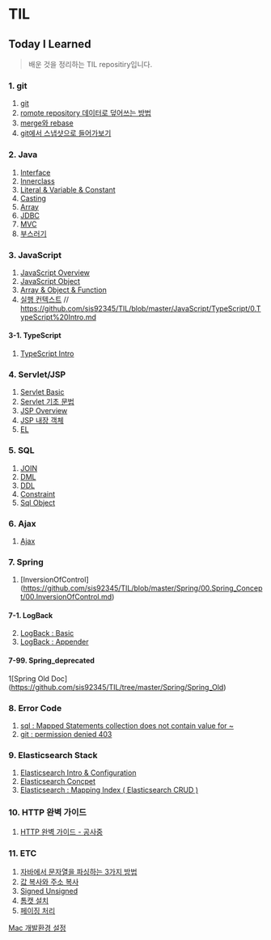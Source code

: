 TIL 
==========
## Today I Learned
> 배운 것을 정리하는 TIL repositiry입니다.

### 1. git  

1. [git](https://github.com/sis92345/TIL/blob/master/git/git.md)
2. [romote repository 데이터로 덮어쓰는 방법](https://github.com/sis92345/TIL/blob/master/git/gitOverwrite.md)
3. [merge와 rebase](https://github.com/sis92345/TIL/blob/master/git/rebaseAndMerge.md)
4. [git에서 스냅샷으로 들어가보기](https://github.com/sis92345/TIL/blob/master/git/gitSnapShot.md)

### 2. Java  
1. [Interface](https://github.com/sis92345/TIL/blob/master/Java/Interface.md)
2. [Innerclass](https://github.com/sis92345/TIL/blob/master/Java/Inner%20class.md)
3. [Literal & Variable & Constant](https://github.com/sis92345/TIL/blob/master/Java/literal%20%26%20variable.md)
4. [Casting](https://github.com/sis92345/TIL/blob/master/Java/Casting.md)
5. [Array](https://github.com/sis92345/TIL/blob/master/Java/Array.md#1-배열의-개념)
6. [JDBC](https://github.com/sis92345/TIL/blob/master/Java/JDBC.md)
7. [MVC](https://github.com/sis92345/TIL/blob/master/Java/MVC.md)
8. [부스러기](https://github.com/sis92345/TIL/blob/master/Java/부스러기.md)

### 3. JavaScript

1. [JavaScript Overview](https://github.com/sis92345/TIL/blob/master/JavaScript/JavaScriptOverview.md)
2. [JavaScript Object](https://github.com/sis92345/TIL/blob/master/JavaScript/JavaScriptObject.md)
3. [Array & Object & Function](https://github.com/sis92345/TIL/blob/master/JavaScript/Array%26Object.md)
4. [실행 컨텍스트](https://github.com/sis92345/TIL/blob/master/JavaScript/executionContext.md)
// https://github.com/sis92345/TIL/blob/master/JavaScript/TypeScript/0.TypeScript%20Intro.md
#### 3-1. TypeScript
1. [TypeScript Intro](https://github.com/sis92345/TIL/blob/master/JavaScript/TypeScript/0.TypeScript%20Intro.md)
### 4. Servlet/JSP

1. [Servlet Basic](https://github.com/sis92345/TIL/blob/master/Servlet/Servlet.md)
2. [Servlet 기초 문법](https://github.com/sis92345/TIL/blob/master/Servlet%26JSP/Servlet%20basic%20syntax.md)
3. [JSP Overview](https://github.com/sis92345/TIL/blob/master/Servlet%26JSP/JSP%20Overview.md)
4. [JSP 내장 객체](https://github.com/sis92345/TIL/blob/master/Servlet%26JSP/JSP%20Implicit%20Object.md)
5. [EL](https://github.com/sis92345/TIL/blob/master/Servlet%26JSP/El.md)

### 5. SQL

1. [JOIN](https://github.com/sis92345/TIL/blob/master/Sql/join.md)
2. [DML](https://github.com/sis92345/TIL/blob/master/Sql/DML.md)
3. [DDL](https://github.com/sis92345/TIL/blob/master/Sql/DDL.md)
4. [Constraint](https://github.com/sis92345/TIL/blob/master/Sql/Constraint.md)
5. [Sql Object](https://github.com/sis92345/TIL/blob/master/Sql/SqlObject.md)

### 6. Ajax

1. [Ajax](https://github.com/sis92345/TIL/blob/master/Ajax/Ajax.md)

### 7. Spring
1. [InversionOfControl] (https://github.com/sis92345/TIL/blob/master/Spring/00.Spring_Concept/00.InversionOfControl.md)
#### 7-1. LogBack
2. [LogBack : Basic](https://github.com/sis92345/TIL/blob/master/Spring/LogBack.md)
3. [LogBack : Appender](https://github.com/sis92345/TIL/blob/master/Spring/logback_appender.md)
#### 7-99. Spring_deprecated
1[Spring Old Doc] (https://github.com/sis92345/TIL/tree/master/Spring/Spring_Old)

### 8. Error Code

1. [sql : Mapped Statements collection does not contain value for ~ ](https://github.com/sis92345/TIL/blob/master/ErrorCode/MappedStatement.md)
2. [git : permission denied 403](https://github.com/sis92345/TIL/blob/master/ErrorCode/gitPermissionDenied.md)

### 9. Elasticsearch Stack

1. [Elasticsearch Intro & Configuration](https://github.com/sis92345/TIL/blob/master/Elasticsearch/elesticsearch.md)
2. [Elasticsearch Concpet](https://github.com/sis92345/TIL/blob/master/Elasticsearch/elasticsearchConcept.md)
3. [Elasticsearch : Mapping Index ( Elasticsearch CRUD )](https://github.com/sis92345/TIL/blob/master/Elasticsearch/elasticSearchMappingIndex.md)

### 10. HTTP 완벽 가이드

1. [HTTP 완벽 가이드 - 공사중 ](https://github.com/sis92345/TIL/blob/master/HttpDefinition/HttpDifinition.md)

### 11. ETC

1. [자바에서 문자열을 파싱하는 3가지 방법](https://github.com/sis92345/TIL/blob/master/ETC/ParsingInJava.md)
2. [값 복사와 주소 복사](https://github.com/sis92345/TIL/blob/master/ETC/Copy.md)
3. [Signed Unsigned](https://github.com/sis92345/TIL/blob/master/ETC/Signed%20Unsigned.md)
4. [톰캣 설치](https://github.com/sis92345/TIL/blob/master/ETC/Tomcat_install.md)
5. [페이징 처리](https://github.com/sis92345/TIL/blob/master/Paging_Oracle_rownum/페이징%20처리.md)

[Mac 개발환경 설정](https://github.com/sis92345/TIL/blob/master/ETC/Mac%20개발환경%20설정.md)
